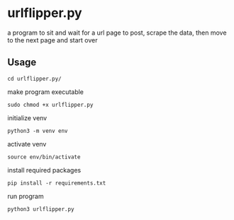 # urlflipper.py
a program to sit and wait for a url page to post, scrape the data, then move to the next page and start over

## Usage

`cd urlflipper.py/`

make program executable

`sudo chmod +x urlflipper.py`

initialize venv

`python3 -m venv env`

activate venv

`source env/bin/activate`

install required packages

`pip install -r requirements.txt`

run program

`python3 urlflipper.py`
